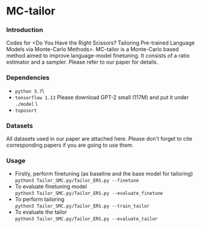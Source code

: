 # MC-tailor

### Introduction
Codes for <Do You Have the Right Scissors? Tailoring Pre-trained Language Models via Monte-Carlo Methods>. MC-tailor is a Monte-Carlo based method aimed to improve language-model finetuning. It consists of a ratio estimator and a sampler. Please refer to our paper for details.

### Dependencies
- `python 3.7`\
- `tensorflow 1.13` Please download GPT-2 small (117M) and put it under `./model` \
- `toposort`

### Datasets
All datasets used in our paper are attached here. Please don't forget to cite corresponding papers if you are going to use them.

### Usage
- Firstly, perform finetuning (as baseline and the base model for tailoring)\
  `python3 Tailor_SMC.py/Tailor_ERS.py --finetune`
- To evaluate finetuning model\
  `python3 Tailor_SMC.py/Tailor_ERS.py --evaluate_finetune`
- To perform tailoring\
  `python3 Tailor_SMC.py/Tailor_ERS.py --train_tailor`
- To evaluate the tailor\
  `python3 Tailor_SMC.py/Tailor_ERS.py --evaluate_tailor`
